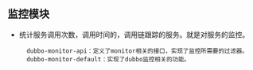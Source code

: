 ## 监控模块
* 统计服务调用次数，调用时间的，调用链跟踪的服务。就是对服务的监控。

        dubbo-monitor-api：定义了monitor相关的接口，实现了监控所需要的过滤器。
        dubbo-monitor-default：实现了dubbo监控相关的功能。
